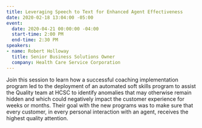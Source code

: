```yaml
---
title: Leveraging Speech to Text for Enhanced Agent Effectiveness
date: 2020-02-18 13:04:00 -05:00
event:
  date: 2020-04-21 00:00:00 -04:00
  start-time: 2:00 PM
  end-time: 2:30 PM
speakers:
- name: Robert Holloway
  title: Senior Business Solutions Owner
  company: Health Care Service Corporation
---
```


Join this session to learn how a successful coaching implementation program led to the deployment of an automated soft skills program to assist the Quality
team at HCSC to identify anomalies that may otherwise remain hidden and which could negatively impact the customer experience for weeks or months. Their
goal with the new programs was to make sure that every customer, in every personal interaction with an agent, receives the highest quality attention. 